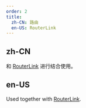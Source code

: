```yaml
---
order: 2
title:
  zh-CN: 路由
  en-US: RouterLink
---
```


## zh-CN

和 [RouterLink](https://angular.io/api/router/RouterLink) 进行结合使用。

## en-US

Used together with [RouterLink](https://angular.io/api/router/RouterLink).
